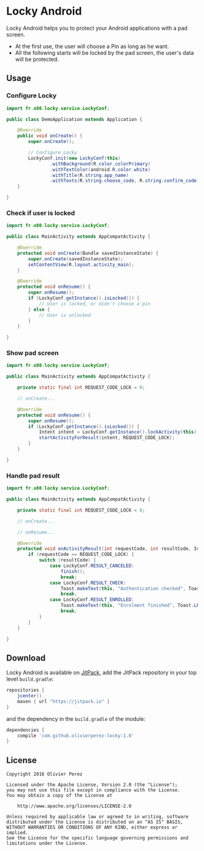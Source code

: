 # Locky Android

Locky Android helps you to protect your Android applications with a pad screen.

- At the first use, the user will choose a Pin as long as he want.
- All the following starts will be locked by the pad screen, the user's data will be protected.

## Usage

### Configure Locky

```java
import fr.o80.locky.service.LockyConf;

public class DemoApplication extends Application {

    @Override
    public void onCreate() {
        super.onCreate();

        // Configure Locky
        LockyConf.init(new LockyConf(this)
                .withBackground(R.color.colorPrimary)
                .withTextColor(android.R.color.white)
                .withTitle(R.string.app_name)
                .withTexts(R.string.choose_code, R.string.confirm_code));
    }

}
```

### Check if user is locked

```java
import fr.o80.locky.service.LockyConf;

public class MainActivity extends AppCompatActivity {

    @Override
    protected void onCreate(Bundle savedInstanceState) {
        super.onCreate(savedInstanceState);
        setContentView(R.layout.activity_main);
    }

    @Override
    protected void onResume() {
        super.onResume();
        if (LockyConf.getInstance().isLocked()) {
            // User is locked, or didn't choose a pin
        } else {
            // User is unlocked
        }
    }

}
```

### Show pad screen

```java
import fr.o80.locky.service.LockyConf;

public class MainActivity extends AppCompatActivity {

    private static final int REQUEST_CODE_LOCK = 0;

    // onCreate...

    @Override
    protected void onResume() {
        super.onResume();
        if (LockyConf.getInstance().isLocked()) {
            Intent intent = LockyConf.getInstance().lockActivity(this);
            startActivityForResult(intent, REQUEST_CODE_LOCK);
        }
    }

}
```

### Handle pad result

```java
import fr.o80.locky.service.LockyConf;

public class MainActivity extends AppCompatActivity {

    private static final int REQUEST_CODE_LOCK = 0;

    // onCreate...

    // onResume...

    @Override
    protected void onActivityResult(int requestCode, int resultCode, Intent data) {
        if (requestCode == REQUEST_CODE_LOCK) {
            switch (resultCode) {
                case LockyConf.RESULT_CANCELED:
                    finish();
                    break;
                case LockyConf.RESULT_CHECK:
                    Toast.makeText(this, "Authentication checked", Toast.LENGTH_SHORT).show();
                    break;
                case LockyConf.RESULT_ENROLLED:
                    Toast.makeText(this, "Enrolment finished", Toast.LENGTH_SHORT).show();
                    break;
            }
        }
    }

}
```


## Download

Locky Android is available on [JitPack](https://jitpack.io/#olivierperez/locky),
add the JitPack repository in your top level `build.gradle`:
```gradle
repositories {
    jcenter()
    maven { url "https://jitpack.io" }
}
```
and the dependency in the `build.gradle` of the module:

```gradle
dependencies {
    compile 'com.github.olivierperez:locky:1.0'
}
```

## License

    Copyright 2016 Olivier Perez

    Licensed under the Apache License, Version 2.0 (the "License");
    you may not use this file except in compliance with the License.
    You may obtain a copy of the License at

        http://www.apache.org/licenses/LICENSE-2.0

    Unless required by applicable law or agreed to in writing, software
    distributed under the License is distributed on an "AS IS" BASIS,
    WITHOUT WARRANTIES OR CONDITIONS OF ANY KIND, either express or implied.
    See the License for the specific language governing permissions and
    limitations under the License.
